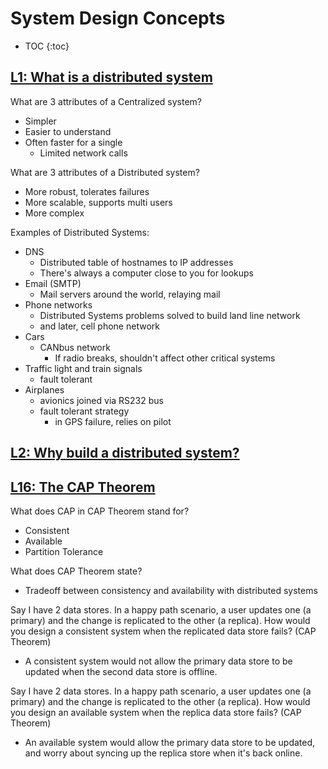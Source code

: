 # System Design Concepts 

* TOC
{:toc}

## [L1: What is a distributed system](https://youtu.be/7VbL89mKK3M)

What are 3 attributes of a Centralized system?
- Simpler
- Easier to understand
- Often faster for a single
    - Limited network calls

What are 3 attributes of a Distributed system?
- More robust, tolerates failures
- More scalable, supports multi users
- More complex

Examples of Distributed Systems:
- DNS
    - Distributed table of hostnames to IP addresses
    - There's always a computer close to you for lookups
- Email (SMTP)
    - Mail servers around the world, relaying mail
- Phone networks
    - Distributed Systems problems solved to build land line network
    - and later, cell phone network
- Cars
    - CANbus network
        - If radio breaks, shouldn't affect other critical systems
- Traffic light and train signals
    - fault tolerant 
- Airplanes
    - avionics joined via RS232 bus
    - fault tolerant strategy
        - in GPS failure, relies on pilot


## [L2: Why build a distributed system?](https://youtu.be/pMQzLVK39Kk)



## [L16: The CAP Theorem](https://youtu.be/k-Yaq8AHlFA)

What does CAP in CAP Theorem stand for?
- Consistent
- Available
- Partition Tolerance

What does CAP Theorem state?
- Tradeoff between consistency and availability with distributed systems

Say I have 2 data stores. In a happy path scenario, a user updates one (a primary) and the change is replicated to the other (a replica). How would you design a consistent system when the replicated data store fails? (CAP Theorem)
- A consistent system would not allow the primary data store to be updated when the second data store is offline.

Say I have 2 data stores. In a happy path scenario, a user updates one (a primary) and the change is replicated to the other (a replica). How would you design an available system when the replica data store fails? (CAP Theorem)
- An available system would allow the primary data store to be updated, and worry about syncing up the replica store when it's back online.
